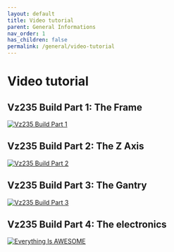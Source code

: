 ```yaml
---
layout: default
title: Video tutorial
parent: General Informations
nav_order: 1
has_children: false
permalink: /general/video-tutorial
---
```


# Video tutorial

## Vz235 Build Part 1: The Frame
[![Vz235 Build Part 1](/assets/images/videos/vez_build_part1.png)](https://www.youtube.com/watch?v=d9kQt_cF3Xo "Vz235 Build Part 1: The Frame")

## Vz235 Build Part 2: The Z Axis
[![Vz235 Build Part 2](/assets/images/videos/vez_build_part2.png)](https://www.youtube.com/watch?v=1hXNWs6Stjs "Vz235 Build Part 2: The Frame")

## Vz235 Build Part 3: The Gantry
[![Vz235 Build Part 3](/assets/images/videos/vez_build_part3.png)](https://www.youtube.com/embed/lP59PClF_PU "Vz235 Build Part 3: The Gantry")

## Vz235 Build Part 4: The electronics
[![Everything Is AWESOME](/assets/images/videos/vez_build_part4.png)](https://www.youtube.com/watch?v=bEGVnYrXJG4&t=3s "Vz235 Build Part 4: The electronics")